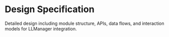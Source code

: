 # Design Specification

Detailed design including module structure, APIs, data flows, and interaction models for LLManager integration.